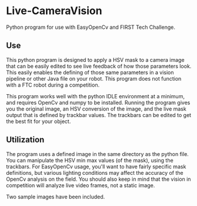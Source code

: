 # Live-CameraVision
Python program for use with EasyOpenCv and FIRST Tech Challenge.

## Use
This python program is designed to apply a HSV mask to a camera image that can be easily edited to see live feedback of how those parameters look. This easily enables the defining of those same parameters in a vision pipeline or other Java file on your robot. This program does not function with a FTC robot during a competition.

This program works well with the python IDLE environment at a minimum, and requires OpenCv and numpy to be installed. Running the program gives you the original image, an HSV conversion of the image, and the live mask output that is defined by trackbar values. The trackbars can be edited to get the best fit for your object.

## Utilization
The program uses a defined image in the same directory as the python file. You can manipulate the HSV min max values (of the mask), using the trackbars. For EasyOpenCv usage, you'll want to have fairly specific mask definitions, but various lighting conditions may affect the accuracy of the OpenCv analysis on the field. You should also keep in mind that the vision in competition will analyze live video frames, not a static image.

Two sample images have been included.
